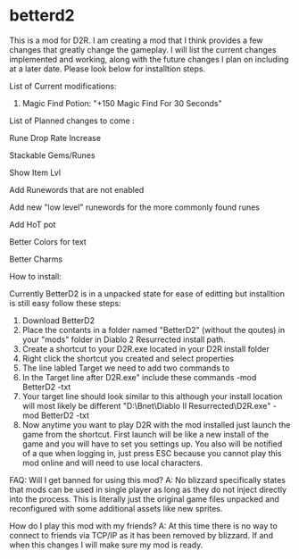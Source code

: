 # betterd2
This is a mod for D2R. I am creating a mod that I think provides a few changes that greatly change the gameplay. I will list the current changes implemented and working, along with the future changes I plan on including at a later date. Please look below for installtion steps.

List of Current modifications:

1. Magic Find Potion: "+150 Magic Find For 30 Seconds"

List of Planned changes to come :

Rune Drop Rate Increase

Stackable Gems/Runes

Show Item Lvl

Add Runewords that are not enabled

Add new "low level" runewords for the more commonly found runes

Add HoT pot

Better Colors for text

Better Charms


How to install:

Currently BetterD2 is in a unpacked state for ease of editting but installtion is still easy follow these steps:
1. Download BetterD2
2. Place the contants in a folder named "BetterD2" (without the qoutes) in your "mods" folder in Diablo 2 Resurrected install path.
3. Create a shortcut to your D2R.exe located in your D2R install folder
4. Right click the shortcut you created and select properties
5. The line labled Target we need to add two commands to
6. In the Target line after D2R.exe" include these commands  -mod BetterD2 -txt
7. Your target line should look similar to this although your install location will most likely be different "D:\Bnet\Diablo II Resurrected\D2R.exe" -mod BetterD2 -txt
8. Now anytime you want to play D2R with the mod installed just launch the game from the shortcut. First launch will be like a new install of the game and you will have to set you settings up. You also will be notified of a que when logging in, just press ESC because you cannot play this mod online and will need to use local characters.



FAQ:
Will I get banned for using this mod?
A: No blizzard specifically states that mods can be used in single player as long as they do not inject directly into the process. This is literally just the original game files unpacked and reconfigured with some additional assets like new sprites.

How do I play this mod with my friends?
A: At this time there is no way to connect to friends via TCP/IP as it has been removed by blizzard. If and when this changes I will make sure my mod is ready.

